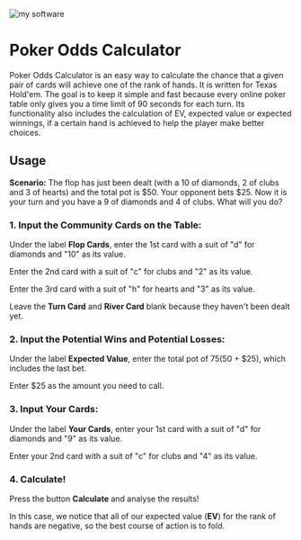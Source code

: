 ![my software](http://s4.postimage.org/wy3hw6wtp/Poker_Calculator.jpg) 


# Poker Odds Calculator

Poker Odds Calculator is an easy way to calculate the chance that a given pair of cards will achieve one of the rank of hands. It is written for Texas Hold'em. The goal is to keep it simple and fast because every online poker table only gives you a time limit of 90 seconds for each turn. Its functionality also includes the calculation of EV, expected value or expected winnings, if a certain hand is achieved to help the player make better choices.

## Usage

**Scenario:** The flop has just been dealt (with a 10 of diamonds, 2 of clubs and 3 of hearts) and the total pot is $50. Your opponent bets $25. Now it is your turn and you have a 9 of diamonds and 4 of clubs. What will you do?

### 1. Input the Community Cards on the Table:

Under the label **Flop Cards**, enter the 1st card with a suit of "d" for diamonds and "10" as its value.

Enter the 2nd card with a suit of "c" for clubs and "2" as its value.

Enter the 3rd card with a suit of "h" for hearts and "3" as its value.

Leave the **Turn Card** and **River Card** blank because they haven't been dealt yet.

### 2. Input the Potential Wins and Potential Losses:

Under the label **Expected Value**, enter the total pot of $75 ($50 + $25), which includes the last bet.

Enter $25 as the amount you need to call.

### 3. Input Your Cards:

Under the label **Your Cards**, enter your 1st card with a suit of "d" for diamonds and "9" as its value.

Enter your 2nd card with a suit of "c" for clubs and "4" as its value.

### 4. Calculate!
Press the button **Calculate** and analyse the results!

In this case, we notice that all of our expected value (**EV**) for the rank of hands are negative, so the best course of action is to fold.
